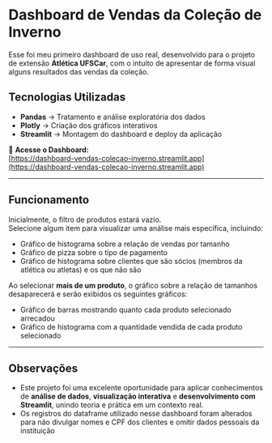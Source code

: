 # Dashboard de Vendas da Coleção de Inverno

Esse foi meu primeiro dashboard de uso real, desenvolvido para o projeto de extensão **Atlética UFSCar**, com o intuito de apresentar de forma visual alguns resultados das vendas da coleção.

## Tecnologias Utilizadas

- **Pandas** → Tratamento e análise exploratória dos dados  
- **Plotly** → Criação dos gráficos interativos  
- **Streamlit** → Montagem do dashboard e deploy da aplicação  

🔗 **Acesse o Dashboard:**  
[https://dashboard-vendas-colecao-inverno.streamlit.app](https://dashboard-vendas-colecao-inverno.streamlit.app)

---

## Funcionamento

Inicialmente, o filtro de produtos estará vazio.  
Selecione algum item para visualizar uma análise mais específica, incluindo:

- Gráfico de histograma sobre a relação de vendas por tamanho  
- Gráfico de pizza sobre o tipo de pagamento  
- Gráfico de histograma sobre clientes que são sócios (membros da atlética ou atletas) e os que não são  

Ao selecionar **mais de um produto**, o gráfico sobre a relação de tamanhos desaparecerá e serão exibidos os seguintes gráficos:

- Gráfico de barras mostrando quanto cada produto selecionado arrecadou
- Gráfico de histograma com a quantidade vendida de cada produto selecionado  

---

## Observações

- Este projeto foi uma excelente oportunidade para aplicar conhecimentos de **análise de dados**, **visualização interativa** e **desenvolvimento com Streamlit**, unindo teoria e prática em um contexto real.
- Os registros do dataframe utilizado nesse dashboard foram alterados para não divulgar nomes e CPF dos clientes e omitir dados pessoais da instituição
